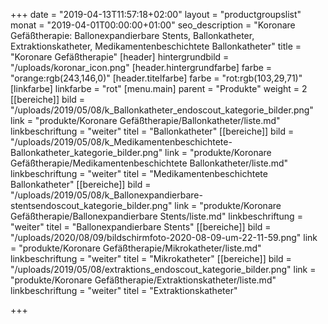 +++
date = "2019-04-13T11:57:18+02:00"
layout = "productgroupslist"
monat = "2019-04-01T00:00:00+01:00"
seo_description = "Koronare Gefäßtherapie: Ballonexpandierbare Stents, Ballonkatheter, Extraktionskatheter, Medikamentenbeschichtete Ballonkatheter"
title = "Koronare Gefäßtherapie"
[header]
hintergrundbild = "/uploads/koronar_icon.png"
[header.hintergrundfarbe]
farbe = "orange:rgb(243,146,0)"
[header.titelfarbe]
farbe = "rot:rgb(103,29,71)"
[linkfarbe]
linkfarbe = "rot"
[menu.main]
parent = "Produkte"
weight = 2
[[bereiche]]
bild = "/uploads/2019/05/08/k_Ballonkatheter_endoscout_kategorie_bilder.png"
link = "produkte/Koronare Gefäßtherapie/Ballonkatheter/liste.md"
linkbeschriftung = "weiter"
titel = "Ballonkatheter"
[[bereiche]]
bild = "/uploads/2019/05/08/k_Medikamentenbeschichtete-Ballonkatheter_kategorie_bilder.png"
link = "produkte/Koronare Gefäßtherapie/Medikamentenbeschichtete Ballonkatheter/liste.md"
linkbeschriftung = "weiter"
titel = "Medikamentenbeschichtete Ballonkatheter"
[[bereiche]]
bild = "/uploads/2019/05/08/k_Ballonexpandierbare-stentsendoscout_kategorie_bilder.png"
link = "produkte/Koronare Gefäßtherapie/Ballonexpandierbare Stents/liste.md"
linkbeschriftung = "weiter"
titel = "Ballonexpandierbare Stents"
[[bereiche]]
bild = "/uploads/2020/08/09/bildschirmfoto-2020-08-09-um-22-11-59.png"
link = "produkte/Koronare Gefäßtherapie/Mikrokatheter/liste.md"
linkbeschriftung = "weiter"
titel = "Mikrokatheter"
[[bereiche]]
bild = "/uploads/2019/05/08/extraktions_endoscout_kategorie_bilder.png"
link = "produkte/Koronare Gefäßtherapie/Extraktionskatheter/liste.md"
linkbeschriftung = "weiter"
titel = "Extraktionskatheter"

+++
